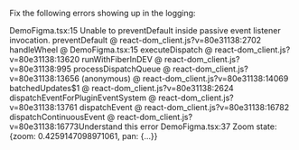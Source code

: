 Fix the following errors showing up in the logging:

DemoFigma.tsx:15 Unable to preventDefault inside passive event listener invocation.
preventDefault @ react-dom_client.js?v=80e31138:2702
handleWheel @ DemoFigma.tsx:15
executeDispatch @ react-dom_client.js?v=80e31138:13620
runWithFiberInDEV @ react-dom_client.js?v=80e31138:995
processDispatchQueue @ react-dom_client.js?v=80e31138:13656
(anonymous) @ react-dom_client.js?v=80e31138:14069
batchedUpdates$1 @ react-dom_client.js?v=80e31138:2624
dispatchEventForPluginEventSystem @ react-dom_client.js?v=80e31138:13761
dispatchEvent @ react-dom_client.js?v=80e31138:16782
dispatchContinuousEvent @ react-dom_client.js?v=80e31138:16773Understand this error
DemoFigma.tsx:37 Zoom state: {zoom: 0.4259147098971061, pan: {…}}